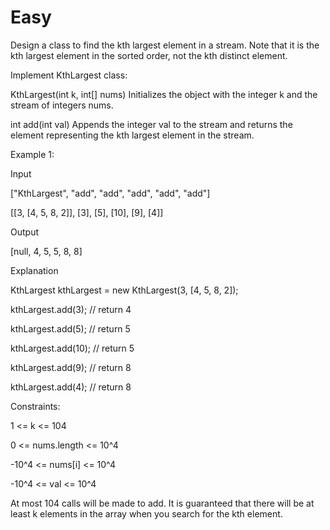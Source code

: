 # Easy 

Design a class to find the kth largest element in a stream. Note that it is the kth largest element in the sorted order, not the kth distinct element.

Implement KthLargest class:

KthLargest(int k, int[] nums) Initializes the object with the integer k and the stream of integers nums.

int add(int val) Appends the integer val to the stream and returns the element representing the kth largest element in the stream.
 

Example 1:

Input

["KthLargest", "add", "add", "add", "add", "add"]

[[3, [4, 5, 8, 2]], [3], [5], [10], [9], [4]]

Output

[null, 4, 5, 5, 8, 8]

Explanation

KthLargest kthLargest = new KthLargest(3, [4, 5, 8, 2]);

kthLargest.add(3);   // return 4

kthLargest.add(5);   // return 5

kthLargest.add(10);  // return 5

kthLargest.add(9);   // return 8

kthLargest.add(4);   // return 8


Constraints:

1 <= k <= 104

0 <= nums.length <= 10^4

-10^4 <= nums[i] <= 10^4

-10^4 <= val <= 10^4

At most 104 calls will be made to add.
It is guaranteed that there will be at least k elements in the array when you search for the kth element.

